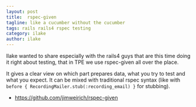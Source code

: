 ```yaml
---
layout: post
title:  rspec-given
tagline: like a cucumber without the cucumber
tags: rails rails4 rspec testing
category: ilake
author: ilake
---
```

Ilake wanted to share especially with the rails4 guys that are this time doing it right about testing, that in TPE we use rspec-given all over the place.

It gives a clear view on which part prepares data, what you try to test and what you expect. It can be mixed with traditional rspec syntax (like with `before { RecordingMailer.stub(:recording_email) }` for stubbing).

- <https://github.com/jimweirich/rspec-given>
